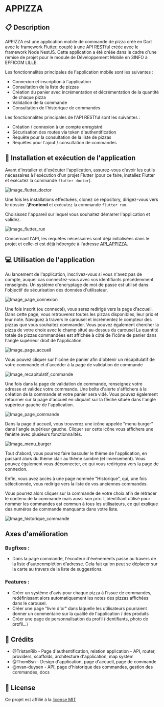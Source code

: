 # APPIZZA

## :clipboard: Description
APPIZZA est une application mobile de commande de pizza créé en Dart avec le framework Flutter, couplé à une API RESTful créée avec le framework Node NestJS.
Cette application a été créée dans le cadre d'une remise de projet pour le module de Développement Mobile en 3INFO à EFFICOM LILLE.

Les fonctionnalités principales de l'application mobile sont les suivantes :
- Connexion et inscription à l'application
- Consultation de la liste de pizzas
- Création du panier avec incrémentation et décrémentation de la quantité de chaque pizza
- Validation de la commande
- Consultation de l'historique de commandes

Les fonctionnalités principales de l'API RESTful sont les suivantes :
- Création / connexion à un compte enregistré
- Sécurisation des routes via token d'authentification
- Requête pour la consultation de la liste de pizzas
- Requêtes pour l'ajout / consultation de commandes

## :hammer: Installation et exécution de l'application

Avant d'installer et d'exécuter l'application, assurez-vous d'avoir les outils nécessaires à l'exécution d'un projet Flutter (pour ce faire, installez Flutter et exécutez la commande `flutter doctor`).

![Image_flutter_doctor](./res/flutterDoctor.PNG)

Une fois les installations effectuées, clonez ce repository, dirigez-vous vers le dossier **.\Frontend** et exécutez la commande `flutter run`.

Choisissez l'appareil sur lequel vous souhaitez démarrer l'application et validez.

![Image_flutter_run](./res/flutterRun.PNG)

Concernant l'API, les requêtes nécessaires sont déjà initialisées dans le projet et celle-ci est déjà hébergée à l'adresse [API_APPIZZA](https://appizza.vercel.app/).

## :computer: Utilisation de l'application

Au lancement de l'application, inscrivez-vous si vous n'avez pas de compte, auquel cas connectez-vous avec vos identifiants précédemment renseignés. Un système d'encryptage de mot de passe est utilisé dans l'objectif de sécurisation des données d'utilisateur. 

![Image_page_connexion](./res/pageConnexion.PNG)

Une fois inscrit (ou connecté), vous serez redirigé vers la page d'accueil. Dans cette page, vous retrouverez toutes les pizzas disponibles, leur prix et leur note.
Naviguez à travers le carousel et incrémentez le compteur des pizzas que vous souhaitez commander. Vous pouvez également chercher la pizza de votre choix avec le champ situé au-dessus du carousel
La quantité totale de pizzas commandées est affichée à côté de l'icône de panier dans l'angle supérieur droit de l'application.

![Image_page_accueil](./res/pageAccueil.PNG)

Vous pouvez cliquer sur l'icône de panier afin d'obtenir un récapitulatif de votre commande et d'accéder à la page de validation de commande

![Image_recapitulatif_commande](./res/recapitulatifCommande.PNG)

Une fois dans la page de validation de commande, renseignez votre adresse et validez votre commande. Une boîte d'alerte s'affichera à la création de la commande et votre panier sera vidé. Vous pouvez également retourner sur la page d'accueil en cliquant sur la flèche située dans l'angle supérieur gauche de l'application.

![Image_page_commande](./res/pageCommande.PNG)

Dans la page d'accueil, vous trouverez une icône appelée "menu burger" dans l'angle supérieur gauche. Cliquer sur cette icône vous affichera une fenêtre avec plusieurs fonctionnalités.

![Image_menu_burger](./res/menuBurger.PNG)

Tout d'abord, vous pourrez faire basculer le thème de l'application, en passant alors du thème clair au thème sombre (et inversement). Vous pouvez également vous déconnecter, ce qui vous redirigera vers la page de connexion.

Enfin, vous avez accès à une page nommée "Historique", qui, une fois sélectionnée, vous redirige vers la liste de vos anciennes commandes.

Vous pourrez alors cliquer sur la commande de votre choix afin de retracer le contenu de la commande mais aussi son prix. L'identifiant utilisé pour nommer les commandes est commun à tous les utilisateurs, ce qui explique des numéros de commande manquants dans votre liste.

![Image_historique_commande](./res/historiqueCommande.PNG)

## Axes d'amélioration

### Bugfixes :
- Dans la page commande, l'écouteur d'évènements passe au travers de la liste d'autocomplétion d'adresse. Cela fait qu'on peut se déplacer sur la carte au travers de la liste de suggestions.

### Features :
- Créer un système d'avis pour chaque pizza à l'issue de commandes, redéfinissant alors automatiquement les notes des pizzas affichées dans le carousel.
- Créer une page "livre d'or" dans laquelle les utilisateurs pourraient donner un commentaire sur la qualité de l'application / des produits
- Créer une page de personnalisation du profil (identifiants, photo de profil...)

## :handshake: Crédits

- @TristanRib - Page d'authentification, relation application - API, router, providers, scaffolds, architecture d'application, map system
- @ThomBsn - Design d'application, page d'accueil, page de commande 
- @nvan-duysen - API, page d'historique des commandes, gestion des commandes, docs

## :memo: License

Ce projet est affilié à la [license MIT](https://gitlab.com/TristanRib/appizza/-/blob/main/LICENSE?ref_type=heads)
